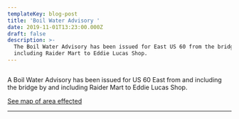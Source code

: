 ```yaml
---
templateKey: blog-post
title: 'Boil Water Advisory '
date: 2019-11-01T13:23:00.000Z
draft: false
description: >-
  The Boil Water Advisory has been issued for East US 60 from the bridge by and
  including Raider Mart to Eddie Lucas Shop.
---
```

```

```

A Boil Water Advisory has been issued for US 60 East from and including the bridge by and including Raider Mart to Eddie Lucas Shop.

[See map of area effected](https://graysonutilities.geosync.cloud/map/)

- - -

